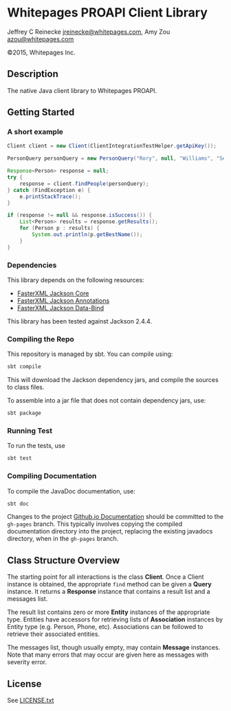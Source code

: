 # Whitepages PROAPI Client Library

Jeffrey C Reinecke <jreinecke@whitepages.com>, Amy Zou <azou@whitepages.com>

©2015, Whitepages Inc.

## Description

The native Java client library to Whitepages PROAPI.

## Getting Started

### A short example

```java
Client client = new Client(ClientIntegrationTestHelper.getApiKey());

PersonQuery personQuery = new PersonQuery("Rory", null, "Williams", "Seattle", "WA", "98101");

Response<Person> response = null;
try {
    response = client.findPeople(personQuery);
} catch (FindException e) {
    e.printStackTrace();
}

if (response != null && response.isSuccess()) {
    List<Person> results = response.getResults();
    for (Person p : results) {
        System.out.println(p.getBestName());
    }
}
```

### Dependencies

This library depends on the following resources:

* [FasterXML Jackson Core](https://github.com/FasterXML/jackson-core)
* [FasterXML Jackson Annotations](https://github.com/FasterXML/jackson-annotations)
* [FasterXML Jackson Data-Bind](https://github.com/FasterXML/jackson-databind)

This library has been tested against Jackson 2.4.4.

### Compiling the Repo

This repository is managed by sbt. You can compile using:
```bash
sbt compile
```
This will download the Jackson dependency jars, and compile the sources to class files.

To assemble into a jar file that does not contain dependency jars, use:
```bash
sbt package
```

### Running Test

To run the tests, use
```bash
sbt test
```

### Compiling Documentation

To compile the JavaDoc documentation, use:
```bash
sbt doc
```

Changes to the project [Github.io Documentation](http://whitepages.github.io/proapi-client-java/)
should be committed to the `gh-pages` branch. This typically involves copying
the compiled documentation directory into the project, replacing the existing
javadocs directory, when in the `gh-pages` branch.

## Class Structure Overview

The starting point for all interactions is the class __Client__. Once a Client instance is
obtained, the appropriate `find` method can be given a __Query__ instance. It returns a
__Response__ instance that contains a result list and a messages list.

The result list contains zero or more __Entity__ instances of the appropriate type.
Entities have accessors for retrieving lists of __Association__ instances by Entity
type (e.g. Person, Phone, etc). Associations can be followed to retrieve their
associated entities.

The messages list, though usually empty, may contain __Message__ instances. Note
that many errors that may occur are given here as messages with severity error.

## License

See [LICENSE.txt](LICENSE.txt)
